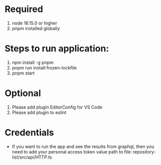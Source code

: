 # Required
1. node 16.15.0 or higher
2. pnpm installed globally

# Steps to run application:
1. npm install -g pnpm
2. pnpm run install:frozen-lockfile
3. pnpm start

# Optional
1. Please add plugin EditorConfig for VS Code
2. Please add plugin to eslint

# Credentials
- If you want to run the app and see the results from graphql, then you need to add your personal access token value
path to file: repository-list/src/api/HTTP.ts

